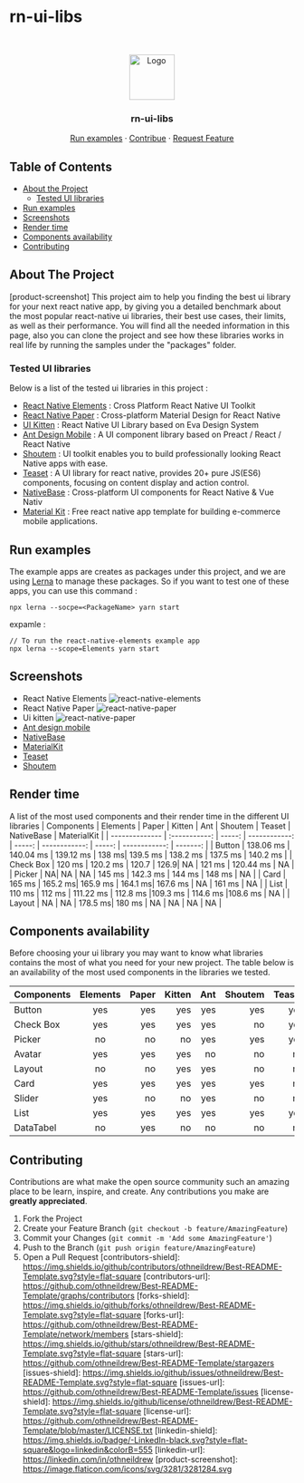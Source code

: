 # rn-ui-libs

<!--
*** Thanks for checking out this README Template. If you have a suggestion that would
*** make this better, please fork the repo and create a pull request or simply open
*** an issue with the tag "enhancement".
*** Thanks again! Now go create something AMAZING! :D
-->
<!-- PROJECT SHIELDS -->
<!--
*** I'm using markdown "reference style" links for readability.
*** Reference links are enclosed in brackets [ ] instead of parentheses ( ).
*** See the bottom of this document for the declaration of the reference variables
*** for contributors-url, forks-url, etc. This is an optional, concise syntax you may use.
*** https://www.markdownguide.org/basic-syntax/#reference-style-links
-->
<!-- PROJECT LOGO -->
<br />
<p align="center">
  <a href="https://github.com/othneildrew/Best-README-Template">
        <img src="https://image.flaticon.com/icons/svg/3281/3281284.svg" alt="Logo" width="80" height="80">
  </a>
  <h3 align="center">rn-ui-libs</h3>
  <p align="center">
    <a href="https://github.com/othneildrew/Best-README-Template">Run examples</a>
    ·
    <a href="https://github.com/othneildrew/Best-README-Template/issues">Contribue</a>
    ·
    <a href="https://github.com/othneildrew/Best-README-Template/issues">Request Feature</a>
  </p>
</p>

<!-- TABLE OF CONTENTS -->

## Table of Contents

- [About the Project](#about-the-project)
  - [Tested UI libraries ](#tested-ui-libraries)
- [Run examples](#run-examples)
- [Screenshots](#screenshots)
- [Render time](#render-time)
- [Components availability](#components-availability)
- [Contributing](#contributing)
  <!-- ABOUT THE PROJECT -->

## About The Project

[product-screenshot]
This project aim to help you finding the best ui library for your next react native app, by giving you a detailed benchmark about the most popular react-native ui libraries, their best use cases, their limits, as well as their performance.
You will find all the needed information in this page, also you can clone the project and see how these libraries works in real life by running the samples under the "packages" folder.

### Tested UI libraries

Below is a list of the tested ui libraries in this project :

- [React Native Elements](https://react-native-elements.github.io/react-native-elements/) : Cross Platform React Native UI Toolkit
- [React Native Paper](https://callstack.github.io/react-native-paper/) : Cross-platform Material Design for React Native
- [UI Kitten](https://akveo.github.io/react-native-ui-kitten/) : React Native UI Library based on Eva Design System
- [Ant Design Mobile](https://mobile.ant.design/) : A UI component library based on Preact / React / React Native
- [Shoutem](https://shoutem.github.io/docs/ui-toolkit/introduction) : UI toolkit enables you to build professionally looking React Native apps with ease.
- [Teaset](https://github.com/rilyu/teaset) : A UI library for react native, provides 20+ pure JS(ES6) components, focusing on content display and action control.
- [NativeBase](https://nativebase.io/) : Cross-platform UI components for React Native & Vue Nativ
- [Material Kit](https://demos.creative-tim.com/material-kit-react-native/docs/?_ga=2.146360692.1129554279.1597731518-51190660.1597731518#/) : Free react native app template for building e-commerce mobile applications.

## Run examples

The example apps are creates as packages under this project, and we are using [Lerna](https://github.com/lerna/lerna) to manage these packages.
So if you want to test one of these apps, you can use this command :
```
npx lerna --socpe=<PackageName> yarn start 
```
expamle :
```
// To run the react-native-elements example app 
npx lerna --scope=Elements yarn start
```
## Screenshots
- React Native Elements 
![react-native-elements](https://miro.medium.com/max/1200/0*n8UTS0aLvo1pn4He.gif)
- React Native Paper 
![react-native-paper](https://i0.wp.com/blog.logrocket.com/wp-content/uploads/2020/02/reactuikitten.png?resize=730%2C337&ssl=1)
- Ui kitten 
![react-native-paper](https://madewithnetwork.ams3.cdn.digitaloceanspaces.com/spatie-space-production/2713/react-native-ui-kitten-3.jpg)
- [Ant design mobile](https://user-images.githubusercontent.com/25769573/38863111-4a1e94ae-4269-11e8-8e20-97c014551dc6.png)
- [NativeBase](https://miro.medium.com/max/368/1*3OepjeZE7Pv5Uep_Rpz3Ow.png)
- [MaterialKit](https://demos.creative-tim.com/material-kit-pro-react-native/assets/img/iphonex.png)
- [Teaset](https://i2.wp.com/blog.logrocket.com/wp-content/uploads/2020/02/teaset.png?resize=645%2C548&ssl=1)
- [Shoutem](https://images.shoutem.com/wp-content/uploads/2016/11/27140754/feature-image-4-1170x655.jpg)

## Render time

A list of the most used components and their render time in the different UI libraries
| Components | Elements | Paper | Kitten | Ant | Shoutem | Teaset | NativeBase | MaterialKit |
| -------------- | :-----------: | -----: | ------------: | -----: | ------------: | -----: | ------------: | -------: |
| Button | 138.06 ms | 140.04 ms | 139.12 ms | 138 ms| 139.5 ms | 138.2 ms | 137.5 ms | 140.2 ms |
| Check Box | 120 ms | 120.2 ms | 120.7 | 126.9| NA | 121 ms | 120.44 ms | NA |
| Picker | NA| NA | NA | 145 ms | 142.3 ms | 144 ms | 148 ms | NA |
| Card | 165 ms | 165.2 ms| 165.9 ms | 164.1 ms| 167.6 ms | NA | 161 ms | NA |
| List | 110 ms | 112 ms | 111.22 ms | 112.8 ms |109.3 ms | 114.6 ms |108.6 ms | NA |
| Layout | NA | NA  | 178.5 ms|  180 ms |  NA | NA | NA | NA |

## Components availability

Before choosing your ui library you may want to know what libraries contains the most of what you need for your new project.
The table below is an availability of the most used components in the libraries we tested.

| Components | Elements | Paper | Kitten | Ant | Shoutem | Teaset | NativeBase | MaterialKit |
| -------------- | :-----------: | -----: | ------------: | -----: | ------------: | -----: | ------------: | -------: |
| Button | yes | yes| yes | yes | yes | yes | yes | yes |
| Check Box | yes | yes | yes | yes | no | yes | yes | no |
| Picker | no | no | no |yes | yes | yes | yes | no |
| Avatar |  yes | yes | yes |no| no | no | no | no |
| Layout |  no | no | yes |yes | no | no | no | no |
| Card |  yes | yes | yes |yes| yes | no | yes | no |
| Slider |  yes | no | no | yes | no | no | no | no |
| List |  yes | yes | yes |yes| yes | yes | yes | no |
| DataTabel |  no | yes | no |no| no | no | no | no |


<!-- CONTRIBUTING -->

## Contributing

Contributions are what make the open source community such an amazing place to be learn, inspire, and create. Any contributions you make are **greatly appreciated**.

1. Fork the Project
2. Create your Feature Branch (`git checkout -b feature/AmazingFeature`)
3. Commit your Changes (`git commit -m 'Add some AmazingFeature'`)
4. Push to the Branch (`git push origin feature/AmazingFeature`)
5. Open a Pull Request
   [contributors-shield]: https://img.shields.io/github/contributors/othneildrew/Best-README-Template.svg?style=flat-square
   [contributors-url]: https://github.com/othneildrew/Best-README-Template/graphs/contributors
   [forks-shield]: https://img.shields.io/github/forks/othneildrew/Best-README-Template.svg?style=flat-square
   [forks-url]: https://github.com/othneildrew/Best-README-Template/network/members
   [stars-shield]: https://img.shields.io/github/stars/othneildrew/Best-README-Template.svg?style=flat-square
   [stars-url]: https://github.com/othneildrew/Best-README-Template/stargazers
   [issues-shield]: https://img.shields.io/github/issues/othneildrew/Best-README-Template.svg?style=flat-square
   [issues-url]: https://github.com/othneildrew/Best-README-Template/issues
   [license-shield]: https://img.shields.io/github/license/othneildrew/Best-README-Template.svg?style=flat-square
   [license-url]: https://github.com/othneildrew/Best-README-Template/blob/master/LICENSE.txt
   [linkedin-shield]: https://img.shields.io/badge/-LinkedIn-black.svg?style=flat-square&logo=linkedin&colorB=555
   [linkedin-url]: https://linkedin.com/in/othneildrew
   [product-screenshot]: https://image.flaticon.com/icons/svg/3281/3281284.svg
